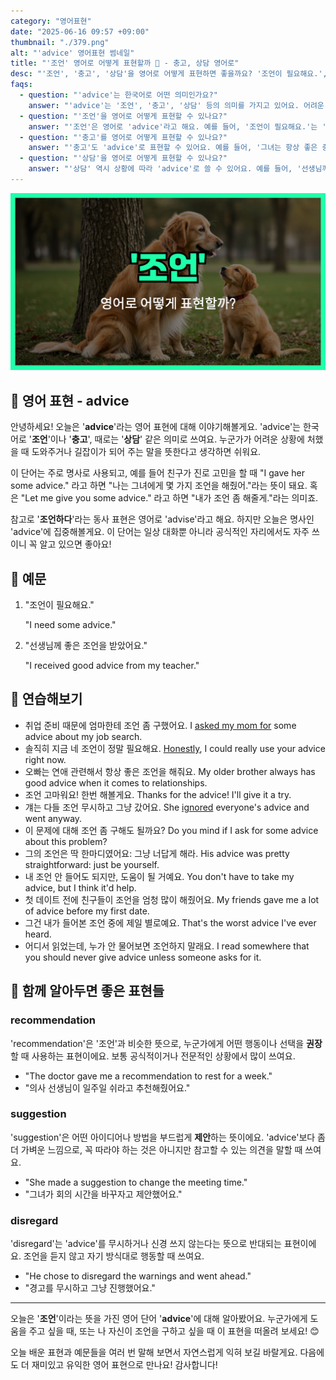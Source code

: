 ```yaml
---
category: "영어표현"
date: "2025-06-16 09:57 +09:00"
thumbnail: "./379.png"
alt: "'advice' 영어표현 썸네일"
title: "'조언' 영어로 어떻게 표현할까 💬 - 충고, 상담 영어로"
desc: "'조언', '충고', '상담'을 영어로 어떻게 표현하면 좋을까요? '조언이 필요해요.', '선생님께 좋은 조언을 받았어요.' 등을 영어로 표현하는 법을 배워봅시다. 다양한 예문을 통해서 연습하고 본인의 표현으로 만들어 보세요."
faqs:
  - question: "'advice'는 한국어로 어떤 의미인가요?"
    answer: "'advice'는 '조언', '충고', '상담' 등의 의미를 가지고 있어요. 어려운 상황에서 도움이나 길잡이가 되어 주는 말을 뜻해요."
  - question: "'조언'을 영어로 어떻게 표현할 수 있나요?"
    answer: "'조언'은 영어로 'advice'라고 해요. 예를 들어, '조언이 필요해요.'는 'I need some advice.'로 말할 수 있어요."
  - question: "'충고'를 영어로 어떻게 표현할 수 있나요?"
    answer: "'충고'도 'advice'로 표현할 수 있어요. 예를 들어, '그녀는 항상 좋은 충고를 해줘요.'는 'She always gives good advice.'로 표현해요."
  - question: "'상담'을 영어로 어떻게 표현할 수 있나요?"
    answer: "'상담' 역시 상황에 따라 'advice'로 쓸 수 있어요. 예를 들어, '선생님께 좋은 상담을 받았어요.'는 'I received good advice from my teacher.'라고 할 수 있어요."
---
```


!['advice' 영어표현](./379.png)

## 🌟 영어 표현 - advice

안녕하세요! 오늘은 '**advice**'라는 영어 표현에 대해 이야기해볼게요. 'advice'는 한국어로 '**조언**'이나 '**충고**', 때로는 '**상담**' 같은 의미로 쓰여요. 누군가가 어려운 상황에 처했을 때 도와주거나 길잡이가 되어 주는 말을 뜻한다고 생각하면 쉬워요.

이 단어는 주로 명사로 사용되고, 예를 들어 친구가 진로 고민을 할 때 "I gave her some advice." 라고 하면 "나는 그녀에게 몇 가지 조언을 해줬어."라는 뜻이 돼요. 혹은 "Let me give you some advice." 라고 하면 "내가 조언 좀 해줄게."라는 의미죠.

참고로 '**조언하다**'라는 동사 표현은 영어로 'advise'라고 해요. 하지만 오늘은 명사인 'advice'에 집중해볼게요. 이 단어는 일상 대화뿐 아니라 공식적인 자리에서도 자주 쓰이니 꼭 알고 있으면 좋아요!

## 📖 예문

1. "조언이 필요해요."

   "I need some advice."

2. "선생님께 좋은 조언을 받았어요."

   "I received good advice from my teacher."

## 💬 연습해보기

<ul data-interactive-list>

  <li data-interactive-item>
    <span data-toggler>취업 준비 때문에 엄마한테 조언 좀 구했어요.</span>
    <span data-answer>I <a href="/blog/in-english/125.ask-for/">asked my mom for</a> some advice about my job search.</span>
  </li>

  <li data-interactive-item>
    <span data-toggler>솔직히 지금 네 조언이 정말 필요해요.</span>
    <span data-answer><a href="/blog/in-english/336.honestly/">Honestly</a>, I could really use your advice right now.</span>
  </li>

  <li data-interactive-item>
    <span data-toggler>오빠는 연애 관련해서 항상 좋은 조언을 해줘요.</span>
    <span data-answer>My older brother always has good advice when it comes to relationships.</span>
  </li>

  <li data-interactive-item>
    <span data-toggler>조언 고마워요! 한번 해볼게요.</span>
    <span data-answer>Thanks for the advice! I'll give it a try.</span>
  </li>

  <li data-interactive-item>
    <span data-toggler>걔는 다들 조언 무시하고 그냥 갔어요.</span>
    <span data-answer>She <a href="/blog/in-english/348.ignore/">ignored</a> everyone's advice and went anyway.</span>
  </li>

  <li data-interactive-item>
    <span data-toggler>이 문제에 대해 조언 좀 구해도 될까요?</span>
    <span data-answer>Do you mind if I ask for some advice about this problem?</span>
  </li>

  <li data-interactive-item>
    <span data-toggler>그의 조언은 딱 한마디였어요: 그냥 너답게 해라.</span>
    <span data-answer>His advice was pretty straightforward: just be yourself.</span>
  </li>

  <li data-interactive-item>
    <span data-toggler>내 조언 안 들어도 되지만, 도움이 될 거예요.</span>
    <span data-answer>You don't have to take my advice, but I think it'd help.</span>
  </li>

  <li data-interactive-item>
    <span data-toggler>첫 데이트 전에 친구들이 조언을 엄청 많이 해줬어요.</span>
    <span data-answer>My friends gave me a lot of advice before my first date.</span>
  </li>

  <li data-interactive-item>
    <span data-toggler>그건 내가 들어본 조언 중에 제일 별로예요.</span>
    <span data-answer>That's the worst advice I've ever heard.</span>
  </li>

  <li data-interactive-item>
    <span data-toggler>어디서 읽었는데, 누가 안 물어보면 조언하지 말래요.</span>
    <span data-answer>I read somewhere that you should never give advice unless someone asks for it.</span>
  </li>

</ul>

## 🤝 함께 알아두면 좋은 표현들

### recommendation

'recommendation'은 '조언'과 비슷한 뜻으로, 누군가에게 어떤 행동이나 선택을 **권장**할 때 사용하는 표현이에요. 보통 공식적이거나 전문적인 상황에서 많이 쓰여요.

- "The doctor gave me a recommendation to rest for a week."
- "의사 선생님이 일주일 쉬라고 추천해줬어요."

### suggestion

'suggestion'은 어떤 아이디어나 방법을 부드럽게 **제안**하는 뜻이에요. 'advice'보다 좀 더 가벼운 느낌으로, 꼭 따라야 하는 것은 아니지만 참고할 수 있는 의견을 말할 때 쓰여요.

- "She made a suggestion to change the meeting time."
- "그녀가 회의 시간을 바꾸자고 제안했어요."

### disregard

'disregard'는 'advice'를 무시하거나 신경 쓰지 않는다는 뜻으로 반대되는 표현이에요. 조언을 듣지 않고 자기 방식대로 행동할 때 쓰여요.

- "He chose to disregard the warnings and went ahead."
- "경고를 무시하고 그냥 진행했어요."

---

오늘은 '**조언**'이라는 뜻을 가진 영어 단어 '**advice**'에 대해 알아봤어요. 누군가에게 도움을 주고 싶을 때, 또는 나 자신이 조언을 구하고 싶을 때 이 표현을 떠올려 보세요! 😊

오늘 배운 표현과 예문들을 여러 번 말해 보면서 자연스럽게 익혀 보길 바랄게요. 다음에도 더 재미있고 유익한 영어 표현으로 만나요! 감사합니다!
